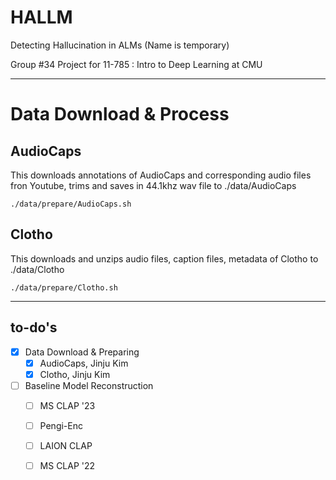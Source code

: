 # HALLM
Detecting Hallucination in ALMs (Name is temporary)

Group #34 Project for 11-785 : Intro to Deep Learning at CMU

--------

# Data Download & Process

## AudioCaps

This downloads annotations of AudioCaps and corresponding audio files fron Youtube, trims and saves in 44.1khz wav file to ./data/AudioCaps

```
./data/prepare/AudioCaps.sh
```

## Clotho

This downloads and unzips audio files, caption files, metadata of Clotho to ./data/Clotho

```
./data/prepare/Clotho.sh
```
--------

## to-do's
- [X] Data Download & Preparing
  - [X] AudioCaps, Jinju Kim
  - [X] Clotho, Jinju Kim
- [ ] Baseline Model Reconstruction
  - [ ] MS CLAP '23
  - [ ] Pengi-Enc
  - [ ] LAION CLAP
  - [ ] MS CLAP '22

